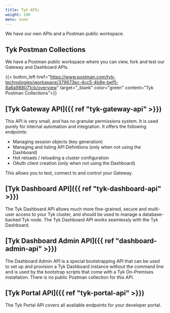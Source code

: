 ```yaml
---
title: Tyk APIs
weight: 190
menu: none
---
```


We have our own APIs and a Postman public workspace.

## Tyk Postman Collections

We have a Postman public workspace where you can view, fork and test our Gateway and Dashboard APIs.


{{< button_left href="https://www.postman.com/tyk-technologies/workspace/379673ec-4cc5-4b8e-bef5-8a6a988071cb/overview" target="_blank" color="green" content="Tyk Postman Collections">}}

## [Tyk Gateway API]({{ ref "tyk-gateway-api" >}})

This API is very small, and has no granular permissions system. It is used purely for internal automation and integration. It offers the following endpoints:

* Managing session objects (key generation)
* Managing and listing API Definitions (only when not using the Dashboard)
* Hot reloads / reloading a cluster configuration
* OAuth client creation (only when not using the Dashboard)

This allows you to test, connect to and control your Gateway.

## [Tyk Dashboard API]({{ ref "tyk-dashboard-api" >}})

The Tyk Dashboard API allows much more fine-grained, secure and multi-user access to your Tyk cluster, and should be used to manage a database-backed Tyk node. The Tyk Dashboard API works seamlessly with the Tyk Dashboard.


## [Tyk Dashboard Admin API]({{ ref "dashboard-admin-api" >}})

The Dashboard Admin API is a special bootstrapping API that can be used to set up and provision a Tyk Dashboard instance without the command line and is used by the bootstrap scripts that come with a Tyk On-Premises installation. There is no public Postman collection for this API.

## [Tyk Portal API]({{ ref "tyk-portal-api" >}})

The Tyk Portal API covers all available endpoints for your developer portal.

